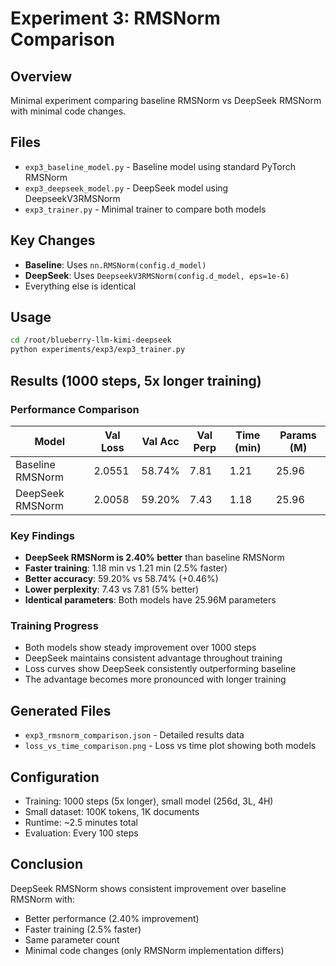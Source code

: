 # Experiment 3: RMSNorm Comparison

## Overview
Minimal experiment comparing baseline RMSNorm vs DeepSeek RMSNorm with minimal code changes.

## Files
- `exp3_baseline_model.py` - Baseline model using standard PyTorch RMSNorm
- `exp3_deepseek_model.py` - DeepSeek model using DeepseekV3RMSNorm
- `exp3_trainer.py` - Minimal trainer to compare both models

## Key Changes
- **Baseline**: Uses `nn.RMSNorm(config.d_model)`
- **DeepSeek**: Uses `DeepseekV3RMSNorm(config.d_model, eps=1e-6)`
- Everything else is identical

## Usage
```bash
cd /root/blueberry-llm-kimi-deepseek
python experiments/exp3/exp3_trainer.py
```

## Results (1000 steps, 5x longer training)

### Performance Comparison
| Model | Val Loss | Val Acc | Val Perp | Time (min) | Params (M) |
|-------|----------|---------|----------|------------|------------|
| Baseline RMSNorm | 2.0551 | 58.74% | 7.81 | 1.21 | 25.96 |
| DeepSeek RMSNorm | 2.0058 | 59.20% | 7.43 | 1.18 | 25.96 |

### Key Findings
- **DeepSeek RMSNorm is 2.40% better** than baseline RMSNorm
- **Faster training**: 1.18 min vs 1.21 min (2.5% faster)
- **Better accuracy**: 59.20% vs 58.74% (+0.46%)
- **Lower perplexity**: 7.43 vs 7.81 (5% better)
- **Identical parameters**: Both models have 25.96M parameters

### Training Progress
- Both models show steady improvement over 1000 steps
- DeepSeek maintains consistent advantage throughout training
- Loss curves show DeepSeek consistently outperforming baseline
- The advantage becomes more pronounced with longer training

## Generated Files
- `exp3_rmsnorm_comparison.json` - Detailed results data
- `loss_vs_time_comparison.png` - Loss vs time plot showing both models

## Configuration
- Training: 1000 steps (5x longer), small model (256d, 3L, 4H)
- Small dataset: 100K tokens, 1K documents
- Runtime: ~2.5 minutes total
- Evaluation: Every 100 steps

## Conclusion
DeepSeek RMSNorm shows consistent improvement over baseline RMSNorm with:
- Better performance (2.40% improvement)
- Faster training (2.5% faster)
- Same parameter count
- Minimal code changes (only RMSNorm implementation differs)
